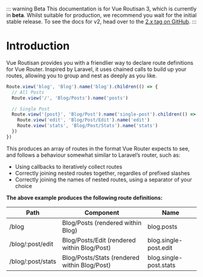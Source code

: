 ::: warning Beta
This documentation is for Vue Routisan 3, which is currently in **beta**. Whilst suitable for production, we recommend you wait for the initial stable release. To see the docs for v2, head over to the [2.x tag on GitHub](https://github.com/mikerockett/vue-routisan/tree/2.x).
:::

# Introduction

Vue Routisan provides you with a friendlier way to declare route definitions for Vue Router. Inspired by Laravel, it uses chained calls to build up your routes, allowing you to group and nest as deeply as you like.

```js
Route.view('blog', 'Blog').name('blog').children(() => {
  // All Posts
  Route.view('/', 'Blog/Posts').name('posts')

  // Single Post
  Route.view('{post}', 'Blog/Post').name('single-post').children(() => {
    Route.view('edit', 'Blog/Post/Edit').name('edit')
    Route.view('stats', 'Blog/Post/Stats').name('stats')
  })
})
```

This produces an array of routes in the format Vue Router expects to see, and follows a behaviour somewhat similar to Laravel’s router, such as:

- Using callbacks to iteratively collect routes
- Correctly joining nested routes together, regardles of prefixed slashes
- Correctly joining the names of nested routes, using a separator of your choice

**The above example produces the following route definitions:**

| Path              | Component                                    | Name                   |
| ----------------- | -------------------------------------------- | ---------------------- |
| /blog             | Blog/Posts (rendered within Blog)            | blog.posts             |
| /blog/:post/edit  | Blog/Posts/Edit (rendered within Blog/Post)  | blog.single-post.edit  |
| /blog/:post/stats | Blog/Posts/Stats (rendered within Blog/Post) | blog.single-post.stats |
